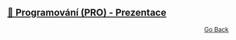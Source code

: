## <a href="./..">💾 Programování (PRO) - Prezentace</a>
<p align="right">
  <a href="./..">Go Back</a>
</p>
